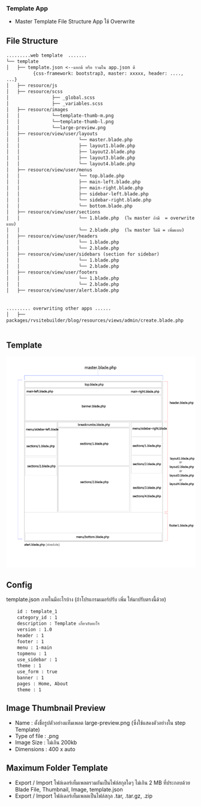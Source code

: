 ### Template App  

- Master Template File Structure App ใช้ Overwrite
  
## File Structure

```text
.........web template  .......
└── template
│   ├── template.json <--แยกดี หรือ รวมใน app.json ดี
          {css-framework: bootstrap3, master: xxxxx, header: ...., ...}
│   ├── resource/js
│   ├── resource/scss
│                ├── _global.scss
│                ├── _variables.scss
│   ├── resource/images
│   │            └──template-thumb-m.png
│   │            └──template-thumb-l.png
│   │            └──large-preview.png
│   ├── resource/view/user/layouts
│   │                      └── master.blade.php
│   │                      ├── layout1.blade.php
│   │                      ├── layout2.blade.php
│   │                      ├── layout3.blade.php
│   │                      └── layout4.blade.php
│   ├── resource/view/user/menus
│   │                      └── top.blade.php
│   │                      ├── main-left.blade.php
│   │                      ├── main-right.blade.php
│   │                      ├── sidebar-left.blade.php
│   │                      └── sidebar-right.blade.php
│   │                      └── bottom.blade.php
│   ├── resource/view/user/sections
│   │                      └── 1.blade.php  (ใน master ถ้ามี  = overwrite แบบ)
│   │                      └── 2.blade.php  (ใน master ไม่มี = เพิ่มแบบ)
│   ├── resource/view/user/headers
│   │                      └── 1.blade.php
│   │                      └── 2.blade.php
│   ├── resource/view/user/sidebars (section for sidebar)
│   │                      └── 1.blade.php
│   │                      └── 2.blade.php
│   ├── resource/view/user/footers
│   │                      └── 1.blade.php
│   │                      └── 2.blade.php
│   ├── resource/view/user/alert.blade.php


......... overwriting other apps ......
│   ├── packages/rvsitebuilder/blog/resources/views/admin/create.blade.php


```

## Template

![DesignerDashboard](images/layout.jpg)

## Config

template.json ภายในมีอะไรบ้าง (ถ้าโปรแกรมเมอร์ปรับ เพิ่ม ให้มาปรับตรงนี้ด้วย)

```text
    id : template_1
    category_id : 1
    description : Template เกี่ยวกับอะไร
    version : 1.0
    header : 1
    footer : 1
    menu : 1-main
    topmenu : 1
    use_sidebar : 1
    theme : 1
    use_form : true
    banner : 1
    pages : Home, About
    theme : 1
 ```

 ## Image Thumbnail Preview
 - Name : ตั้งชื่อรูปตัวอย่างแท็มเพลต large-preview.png (ซึ่งใช้แสดงตัวอย่างใน step Template)
 - Type of file : .png
 - Image Size : ไม่เกิน 200kb
 - Dimensions : 400 x auto 

 ## Maximum Folder Template
  
- Export / Import โฟล์เดอร์เท็มเพลตรวมกันเป็นไฟล์สกุลใดๆ ไม่เกิน 2 MB ที่ประกอบด้วย Blade File, Thumbnail, Image, template.json 
- Export / Import โฟล์เดอร์เท็มเพลตเป็นไฟล์สกุล .tar, .tar.gz, .zip
